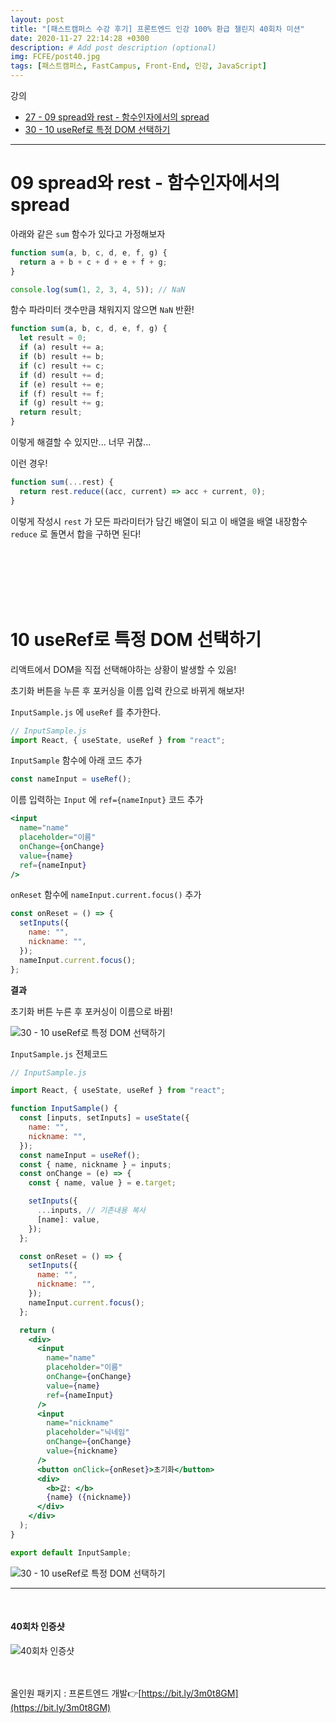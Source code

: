 ```yaml
---
layout: post
title: "[패스트캠퍼스 수강 후기] 프론트엔드 인강 100% 환급 챌린지 40회차 미션"
date: 2020-11-27 22:14:28 +0300
description: # Add post description (optional)
img: FCFE/post40.jpg
tags: [패스트캠퍼스, FastCampus, Front-End, 인강, JavaScript]
---
```


강의

- [27 - 09 spread와 rest - 함수인자에서의 spread](#09-spread와-rest---함수인자에서의-spread)
- [30 - 10 useRef로 특정 DOM 선택하기](#10-useRef로-특정-DOM-선택하기)

---

# 09 spread와 rest - 함수인자에서의 spread

아래와 같은 `sum` 함수가 있다고 가정해보자

```jsx
function sum(a, b, c, d, e, f, g) {
  return a + b + c + d + e + f + g;
}

console.log(sum(1, 2, 3, 4, 5)); // NaN
```

함수 파라미터 갯수만큼 채워지지 않으면 `NaN` 반환!

```jsx
function sum(a, b, c, d, e, f, g) {
  let result = 0;
  if (a) result += a;
  if (b) result += b;
  if (c) result += c;
  if (d) result += d;
  if (e) result += e;
  if (f) result += f;
  if (g) result += g;
  return result;
}
```

이렇게 해결할 수 있지만... 너무 귀찮...

이런 경우!

```jsx
function sum(...rest) {
  return rest.reduce((acc, current) => acc + current, 0);
}
```

이렇게 작성시 `rest` 가 모든 파라미터가 담긴 배열이 되고 이 배열을 배열 내장함수 `reduce` 로 돌면서 합을 구하면 된다!

<br>
<br>
<br>
<br>
<br>

# 10 useRef로 특정 DOM 선택하기

리액트에서 DOM을 직접 선택해야하는 상황이 발생할 수 있음!

초기화 버튼을 누른 후 포커싱을 이름 입력 칸으로 바뀌게 해보자!

`InputSample.js` 에 `useRef` 를 추가한다.

```jsx
// InputSample.js
import React, { useState, useRef } from "react";
```

`InputSample` 함수에 아래 코드 추가

```jsx
const nameInput = useRef();
```

이름 입력하는 `Input` 에 `ref={nameInput}` 코드 추가

```jsx
<input
  name="name"
  placeholder="이름"
  onChange={onChange}
  value={name}
  ref={nameInput}
/>
```

`onReset` 함수에 `nameInput.current.focus()` 추가

```jsx
const onReset = () => {
  setInputs({
    name: "",
    nickname: "",
  });
  nameInput.current.focus();
};
```

**결과**

초기화 버튼 누른 후 포커싱이 이름으로 바뀜!

![30 - 10 useRef로 특정 DOM 선택하기]({{site.baseurl}}/assets/img/FCFE/post40-1.png)

`InputSample.js` 전체코드

```jsx
// InputSample.js

import React, { useState, useRef } from "react";

function InputSample() {
  const [inputs, setInputs] = useState({
    name: "",
    nickname: "",
  });
  const nameInput = useRef();
  const { name, nickname } = inputs;
  const onChange = (e) => {
    const { name, value } = e.target;

    setInputs({
      ...inputs, // 기존내용 복사
      [name]: value,
    });
  };

  const onReset = () => {
    setInputs({
      name: "",
      nickname: "",
    });
    nameInput.current.focus();
  };

  return (
    <div>
      <input
        name="name"
        placeholder="이름"
        onChange={onChange}
        value={name}
        ref={nameInput}
      />
      <input
        name="nickname"
        placeholder="닉네임"
        onChange={onChange}
        value={nickname}
      />
      <button onClick={onReset}>초기화</button>
      <div>
        <b>값: </b>
        {name} ({nickname})
      </div>
    </div>
  );
}

export default InputSample;
```

![30 - 10 useRef로 특정 DOM 선택하기]({{site.baseurl}}/assets/img/FCFE/post40-2.png)

---

<br>

#### 40회차 인증샷

![40회차 인증샷]({{site.baseurl}}/assets/img/FCFE/post40.jpg)
<br>  
<br>

올인원 패키지 : 프론트엔드 개발👉[https://bit.ly/3m0t8GM](https://bit.ly/3m0t8GM)
